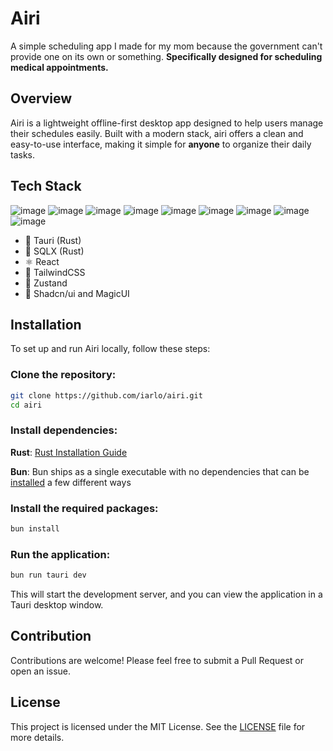 # Airi
A simple scheduling app I made for my mom because the government can't provide one on its own or something. **Specifically designed for scheduling medical appointments.**

## Overview
Airi is a lightweight offline-first desktop app designed to help users manage their schedules easily. Built with a modern stack, airi offers a clean and easy-to-use interface, making it simple for **anyone** to organize their daily tasks.

## Tech Stack
![image](https://img.shields.io/badge/eslint-3A33D1?style=for-the-badge&logo=eslint&logoColor=white)
![image](https://img.shields.io/badge/prettier-1A2C34?style=for-the-badge&logo=prettier&logoColor=F7BA3E)
![image](https://img.shields.io/badge/shadcn%2Fui-000000?style=for-the-badge&logo=shadcnui&logoColor=white)
![image](https://img.shields.io/badge/Tailwind_CSS-38B2AC?style=for-the-badge&logo=tailwind-css&logoColor=white)
![image](https://img.shields.io/badge/Tauri-FFC131?style=for-the-badge&logo=Tauri&logoColor=white)
![image](https://img.shields.io/badge/React-20232A?style=for-the-badge&logo=react&logoColor=61DAFB)
![image](https://img.shields.io/badge/bun-282a36?style=for-the-badge&logo=bun&logoColor=fbf0df)
![image](https://img.shields.io/badge/Sqlite-003B57?style=for-the-badge&logo=sqlite&logoColor=white)
![image](https://img.shields.io/badge/TypeScript-007ACC?style=for-the-badge&logo=typescript&logoColor=white)

- 🦀 Tauri (Rust)
- 🧰 SQLX (Rust)
- ⚛️ React
- 🍃 TailwindCSS
- 🐻 Zustand
- 💅 Shadcn/ui and MagicUI

## Installation
To set up and run Airi locally, follow these steps:

### Clone the repository:
```bash
git clone https://github.com/iarlo/airi.git
cd airi
```

### Install dependencies:
**Rust**: [Rust Installation Guide](https://www.rust-lang.org/tools/install)

**Bun**: Bun ships as a single executable with no dependencies that can be [installed](https://bun.sh/docs/installation) a few different ways

### Install the required packages:
```bash
bun install
```

### Run the application:

```bash
bun run tauri dev
```
This will start the development server, and you can view the application in a Tauri desktop window.

## Contribution
Contributions are welcome! Please feel free to submit a Pull Request or open an issue.

## License
This project is licensed under the MIT License. See the [LICENSE](LICENSE) file for more details.
